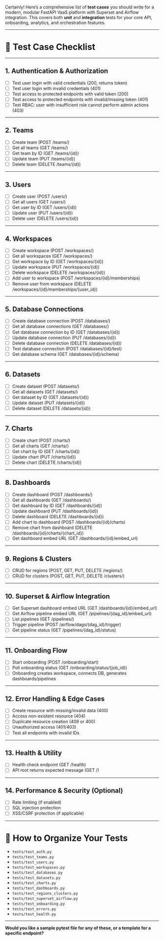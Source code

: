 Certainly! Here’s a comprehensive list of **test cases** you should write for a modern, modular FastAPI VaaS platform with Superset and Airflow integration. This covers both **unit** and **integration** tests for your core API, onboarding, analytics, and orchestration features.

---

# 🧪 **Test Case Checklist**

---

## 1. **Authentication & Authorization**
- [ ] Test user login with valid credentials (200, returns token)
- [ ] Test user login with invalid credentials (401)
- [ ] Test access to protected endpoints with valid token (200)
- [ ] Test access to protected endpoints with invalid/missing token (401)
- [ ] Test RBAC: user with insufficient role cannot perform admin actions (403)

---

## 2. **Teams**
- [ ] Create team (POST /teams/)
- [ ] Get all teams (GET /teams/)
- [ ] Get team by ID (GET /teams/{id})
- [ ] Update team (PUT /teams/{id})
- [ ] Delete team (DELETE /teams/{id})

---

## 3. **Users**
- [ ] Create user (POST /users/)
- [ ] Get all users (GET /users/)
- [ ] Get user by ID (GET /users/{id})
- [ ] Update user (PUT /users/{id})
- [ ] Delete user (DELETE /users/{id})

---

## 4. **Workspaces**
- [ ] Create workspace (POST /workspaces/)
- [ ] Get all workspaces (GET /workspaces/)
- [ ] Get workspace by ID (GET /workspaces/{id})
- [ ] Update workspace (PUT /workspaces/{id})
- [ ] Delete workspace (DELETE /workspaces/{id})
- [ ] Add user to workspace (POST /workspaces/{id}/memberships)
- [ ] Remove user from workspace (DELETE /workspaces/{id}/memberships/{user_id})

---

## 5. **Database Connections**
- [ ] Create database connection (POST /databases/)
- [ ] Get all database connections (GET /databases/)
- [ ] Get database connection by ID (GET /databases/{id})
- [ ] Update database connection (PUT /databases/{id})
- [ ] Delete database connection (DELETE /databases/{id})
- [ ] Test database connection (POST /databases/{id}/test)
- [ ] Get database schema (GET /databases/{id}/schema)

---

## 6. **Datasets**
- [ ] Create dataset (POST /datasets/)
- [ ] Get all datasets (GET /datasets/)
- [ ] Get dataset by ID (GET /datasets/{id})
- [ ] Update dataset (PUT /datasets/{id})
- [ ] Delete dataset (DELETE /datasets/{id})

---

## 7. **Charts**
- [ ] Create chart (POST /charts/)
- [ ] Get all charts (GET /charts/)
- [ ] Get chart by ID (GET /charts/{id})
- [ ] Update chart (PUT /charts/{id})
- [ ] Delete chart (DELETE /charts/{id})

---

## 8. **Dashboards**
- [ ] Create dashboard (POST /dashboards/)
- [ ] Get all dashboards (GET /dashboards/)
- [ ] Get dashboard by ID (GET /dashboards/{id})
- [ ] Update dashboard (PUT /dashboards/{id})
- [ ] Delete dashboard (DELETE /dashboards/{id})
- [ ] Add chart to dashboard (POST /dashboards/{id}/charts)
- [ ] Remove chart from dashboard (DELETE /dashboards/{id}/charts/{chart_id})
- [ ] Get dashboard embed URL (GET /dashboards/{id}/embed_url)

---

## 9. **Regions & Clusters**
- [ ] CRUD for regions (POST, GET, PUT, DELETE /regions/)
- [ ] CRUD for clusters (POST, GET, PUT, DELETE /clusters/)

---

## 10. **Superset & Airflow Integration**
- [ ] Get Superset dashboard embed URL (GET /dashboards/{id}/embed_url)
- [ ] Get Airflow pipeline embed URL (GET /pipelines/{dag_id}/embed_url)
- [ ] List pipelines (GET /pipelines/)
- [ ] Trigger pipeline (POST /airflow/dags/{dag_id}/trigger)
- [ ] Get pipeline status (GET /pipelines/{dag_id}/status)

---

## 11. **Onboarding Flow**
- [ ] Start onboarding (POST /onboarding/start)
- [ ] Poll onboarding status (GET /onboarding/status/{job_id})
- [ ] Onboarding creates workspace, connects DB, generates dashboards/pipelines

---

## 12. **Error Handling & Edge Cases**
- [ ] Create resource with missing/invalid data (400)
- [ ] Access non-existent resource (404)
- [ ] Duplicate resource creation (409 or 400)
- [ ] Unauthorized access (401/403)
- [ ] Test all endpoints with invalid IDs

---

## 13. **Health & Utility**
- [ ] Health check endpoint (GET /health)
- [ ] API root returns expected message (GET /)

---

## 14. **Performance & Security (Optional)**
- [ ] Rate limiting (if enabled)
- [ ] SQL injection protection
- [ ] XSS/CSRF protection (if applicable)

---

# 🏁 **How to Organize Your Tests**

- `tests/test_auth.py`
- `tests/test_teams.py`
- `tests/test_users.py`
- `tests/test_workspaces.py`
- `tests/test_databases.py`
- `tests/test_datasets.py`
- `tests/test_charts.py`
- `tests/test_dashboards.py`
- `tests/test_regions_clusters.py`
- `tests/test_superset_airflow.py`
- `tests/test_onboarding.py`
- `tests/test_errors.py`
- `tests/test_health.py`

---

**Would you like a sample pytest file for any of these, or a template for a specific endpoint?**
